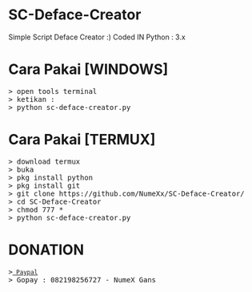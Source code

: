# SC-Deface-Creator
Simple Script Deface Creator :)
Coded IN Python : 3.x

# Cara Pakai [WINDOWS]
<pre>
<span class="pl-k">&gt;</span> open tools terminal
<span class="pl-k">&gt;</span> ketikan :
<span class="pl-k">&gt;</span> python sc-deface-creator.py
</pre>

# Cara Pakai [TERMUX]
<pre>
<span class="pl-k">&gt;</span> download termux
<span class="pl-k">&gt;</span> buka
<span class="pl-k">&gt;</span> pkg install python
<span class="pl-k">&gt;</span> pkg install git
<span class="pl-k">&gt;</span> git clone https://github.com/NumeXx/SC-Deface-Creator/
<span class="pl-k">&gt;</span> cd SC-Deface-Creator
<span class="pl-k">&gt;</span> chmod 777 *
<span class="pl-k">&gt;</span> python sc-deface-creator.py
</pre>

# DONATION
<pre>
<span class="pl-k">&gt;</spam><a href="https://www.paypal.com/paypalme/NumeXGans" rel="nofollow"><code> Paypal</code></a>
<span class="pl-k">&gt;</spam> Gopay : 082198256727 - NumeX Gans
</pre>
